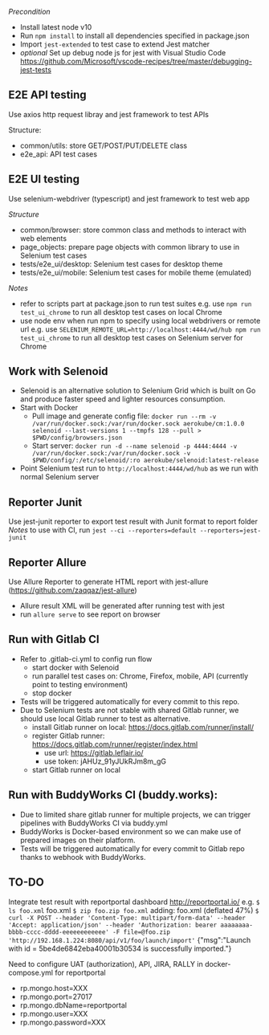 *Precondition*
- Install latest node v10
- Run `npm install` to install all dependencies specified in package.json
- Import `jest-extended` to test case to extend Jest matcher
- *optional* Set up debug node js for jest with Visual Studio Code https://github.com/Microsoft/vscode-recipes/tree/master/debugging-jest-tests

## E2E API testing
Use axios http request libray and jest framework to test APIs

Structure:
- common/utils: store GET/POST/PUT/DELETE class
- e2e_api: API test cases

## E2E UI testing
Use selenium-webdriver (typescript) and jest framework to test web app

*Structure*
- common/browser: store common class and methods to interact with web elements
- page_objects: prepare page objects with common library to use in Selenium test cases
- tests/e2e_ui/desktop: Selenium test cases for desktop theme
- tests/e2e_ui/mobile: Selenium test cases for mobile theme (emulated)

*Notes*
- refer to scripts part at package.json to run test suites
e.g. use `npm run test_ui_chrome` to run all desktop test cases on local Chrome
- use node env when run npm to specify using local webdrivers or remote url
e.g. use `SELENIUM_REMOTE_URL=http://localhost:4444/wd/hub npm run test_ui_chrome` to run all desktop test cases on Selenium server for Chrome

## Work with Selenoid
- Selenoid is an alternative solution to Selenium Grid which is built on Go and produce faster speed and lighter resources consumption.
- Start with Docker
    - Pull image and generate config file: `docker run --rm -v /var/run/docker.sock:/var/run/docker.sock aerokube/cm:1.0.0 selenoid --last-versions 1 --tmpfs 128 --pull > $PWD/config/browsers.json`
    - Start server: `docker run -d --name selenoid -p 4444:4444 -v /var/run/docker.sock:/var/run/docker.sock -v $PWD/config/:/etc/selenoid/:ro aerokube/selenoid:latest-release`
- Point Selenium test run to `http://localhost:4444/wd/hub` as we run with normal Selenium server

## Reporter Junit
Use jest-junit reporter to export test result with Junit format to report folder
*Notes* to use with CI, run `jest --ci --reporters=default --reporters=jest-junit`

## Reporter Allure
Use Allure Reporter to generate HTML report with jest-allure (https://github.com/zaqqaz/jest-allure)
- Allure result XML will be generated after running test with jest
- run `allure serve` to see report on browser

## Run with Gitlab CI
- Refer to .gitlab-ci.yml to config run flow
    - start docker with Selenoid
    - run parallel test cases on: Chrome, Firefox, mobile, API (currently point to testing environment)
    - stop docker
- Tests will be triggered automatically for every commit to this repo.
- Due to Selenium tests are not stable with shared Gitlab runner, we should use local Gitlab runner to test as alternative.
    - install Gitlab runner on local: https://docs.gitlab.com/runner/install/
    - register Gitlab runner: https://docs.gitlab.com/runner/register/index.html
        - use url: https://gitlab.leflair.io/
        - use token: jAHUz_91yJUkRJm8m_gG
    - start Gitlab runner on local

## Run with BuddyWorks CI (buddy.works):
- Due to limited share gitlab runner for multiple projects, we can trigger pipelines with BuddyWorks CI via buddy.yml
- BuddyWorks is Docker-based environment so we can make use of prepared images on their platform.
- Tests will be triggered automatically for every commit to Gitlab repo thanks to webhook with BuddyWorks.

## TO-DO
Integrate test result with reportportal dashboard http://reportportal.io/
e.g. `$ ls foo.xml` 
foo.xml
`$ zip foo.zip foo.xml`
  adding: foo.xml (deflated 47%)
`$ curl -X POST --header 'Content-Type: multipart/form-data' --header 'Accept: application/json' --header 'Authorization: bearer aaaaaaaa-bbbb-cccc-dddd-eeeeeeeeeeee' -F file=@foo.zip 'http://192.168.1.224:8080/api/v1/foo/launch/import'`
{"msg":"Launch with id = 5be4de6842eba40001b30534 is successfully imported."}

Need to configure UAT (authorization), API, JIRA, RALLY in docker-compose.yml for reportportal
- rp.mongo.host=XXX
 - rp.mongo.port=27017
 - rp.mongo.dbName=reportportal
 - rp.mongo.user=XXX
 - rp.mongo.password=XXX